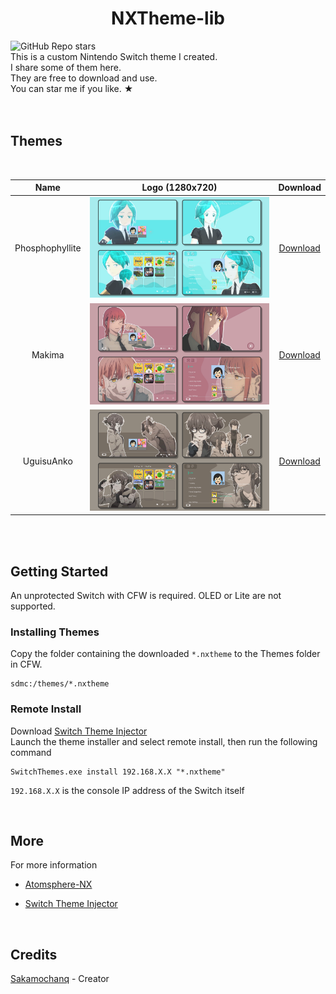 <div align="center">
    <h1>NXTheme-lib</h1>
    <div align="left">
        <img alt="GitHub Repo stars" src="https://img.shields.io/github/stars/Sakamochanq/nxtheme-lib">
        <br>
        This is a custom Nintendo Switch theme I created.  
        <br>
        I share some of them here.  
        <br>
        They are free to download and use.  
        <br>
        You can star me if you like. ★
    </div>

</div>

<br>
<br>

<h2>Themes</h2>

<br>

| Name | Logo (1280x720) | Download |
| :----: | :----: | :----: |
| Phosphophyllite | <img src="./lib/NX_Phosphophyllite/Logo.png" width="500"> | [Download](./lib/NX_Phosphophyllite/themes/) |
| Makima | <img src="./lib/NX_Makima/Logo.png" width="500"> | [Download](./lib/NX_Makima/themes/) |
| UguisuAnko | <img src="./lib/NX_UguisuAnko/Logo.png" width="500"> | [Download](./lib/NX_UguisuAnko/themes/) |

<br>
<br>

<h2>Getting Started</h2>

An unprotected Switch with CFW is required. OLED or Lite are not supported.

<h3>Installing Themes</h3>

Copy the folder containing the downloaded `*.nxtheme` to the Themes folder in CFW.
<br>
```shell
sdmc:/themes/*.nxtheme
```

<h3>Remote Install</h3>

Download [Switch Theme Injector](https://github.com/exelix11/SwitchThemeInjector/releases/tag/v4.7.1)
<br>
Launch the theme installer and select remote install, then run the following command
<br>
```shell
SwitchThemes.exe install 192.168.X.X "*.nxtheme"
``` 
`192.168.X.X` is the console IP address of the Switch itself

<br>

<h2>More</h2>

For more information

* [Atomsphere-NX](https://github.com/Atmosphere-NX/Atmosphere)  

* [Switch Theme Injector](https://github.com/exelix11/SwitchThemeInjector/)

<br>

<h2>Credits</h2>

[Sakamochanq](https://github.com/Sakamochanq) - Creator